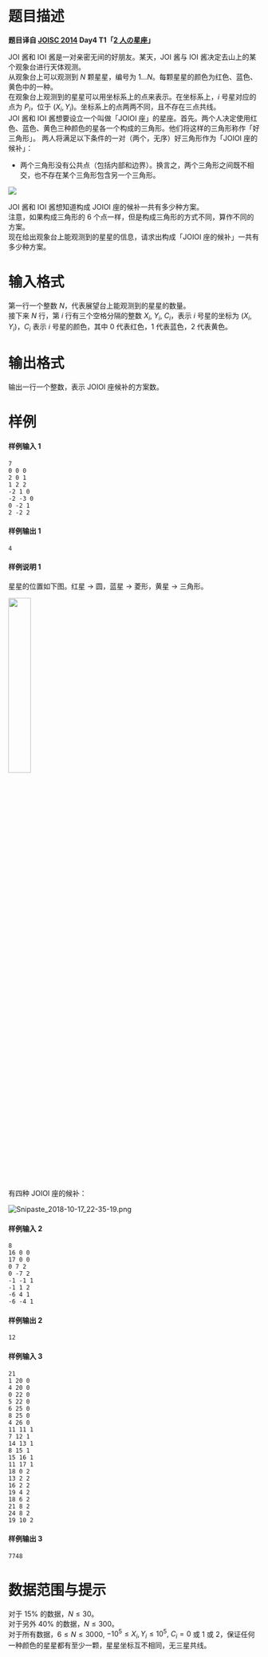 
# 题目描述

**题目译自 [JOISC 2014](https://www.ioi-jp.org/camp/2014/2014-sp-tasks/index.html) Day4 T1「[2 人の星座](https://www.ioi-jp.org/camp/2014/2014-sp-tasks/2014-sp-d4.pdf)」**

JOI 酱和 IOI 酱是一对亲密无间的好朋友。某天，JOI 酱与 IOI 酱决定去山上的某个观象台进行天体观测。  
从观象台上可以观测到 $N$ 颗星星，编号为 $1\dots N$。每颗星星的颜色为红色、蓝色、黄色中的一种。  
在观象台上观测到的星星可以用坐标系上的点来表示。在坐标系上，$i$ 号星对应的点为 $P_i$，位于 $(X_i,Y_i)$。坐标系上的点两两不同，且不存在三点共线。  
JOI 酱和 IOI 酱想要设立一个叫做「JOIOI 座」的星座。首先。两个人决定使用红色、蓝色、黄色三种颜色的星各一个构成的三角形。他们将这样的三角形称作「好三角形」。
两人将满足以下条件的一对（两个，无序）好三角形作为「JOIOI 座的候补」：
* 两个三角形没有公共点（包括内部和边界）。换言之，两个三角形之间既不相交，也不存在某个三角形包含另一个三角形。

![](/source/loj/2882/img/aHR0cDovL3o0YS5uZXQvaW1hZ2VzLzIwMTgvMTAvMTcvU25pcGFzdGVfMjAxOC0xMC0xN18yMC01OS0wMy4ucG5n.png)

JOI 酱和 IOI 酱想知道构成 JOIOI 座的候补一共有多少种方案。  
注意，如果构成三角形的 $6$ 个点一样，但是构成三角形的方式不同，算作不同的方案。  
现在给出观象台上能观测到的星星的信息，请求出构成「JOIOI 座的候补」一共有多少种方案。

# 输入格式

第一行一个整数 $N$，代表展望台上能观测到的星星的数量。  
接下来 $N$ 行，第 $i$ 行有三个空格分隔的整数 $X_i,$ $Y_i,$ $C_i$，表示 $i$ 号星的坐标为 $(X_i,Y_i)$，$C_i$ 表示 $i$ 号星的颜色，其中 $0$ 代表红色，$1$ 代表蓝色，$2$ 代表黄色。

# 输出格式

输出一行一个整数，表示 JOIOI 座候补的方案数。

# 样例

#### 样例输入 1
```plain
7
0 0 0
2 0 1
1 2 2
-2 1 0
-2 -3 0
0 -2 1
2 -2 2
```

#### 样例输出 1
```plain
4
```

#### 样例说明 1
星星的位置如下图。红星 -> 圆，蓝星 -> 菱形，黄星 -> 三角形。

<img src="/source/loj/2882/img/aHR0cDovL3o0YS5uZXQvaW1hZ2VzLzIwMTgvMTAvMTcvU25pcGFzdGVfMjAxOC0xMC0xN18yMS0wMy0yOS5wbmc=.png" width="30%" />

有四种 JOIOI 座的候补：

<img src="/source/loj/2882/img/aHR0cHM6Ly9pLmxvbGkubmV0LzIwMTgvMTAvMTgvNWJjN2M1MzAzYjZjMS5wbmc=.png" alt="Snipaste_2018-10-17_22-35-19.png" title="Snipaste_2018-10-17_22-35-19.png" />

#### 样例输入 2
```plain
8
16 0 0
17 0 0
0 7 2
0 -7 2
-1 -1 1
-1 1 2
-6 4 1
-6 -4 1
```

#### 样例输出 2
```plain
12
```

#### 样例输入 3
```plain
21
1 20 0
4 20 0
0 22 0
5 22 0
6 25 0
8 25 0
4 26 0
11 11 1
7 12 1
14 13 1
8 15 1
15 16 1
11 17 1
18 0 2
13 2 2
16 2 2
19 4 2
18 6 2
21 8 2
24 8 2
19 10 2
```

#### 样例输出 3
```plain
7748
```

# 数据范围与提示

对于 $15\%$ 的数据，$N\le 30$。  
对于另外 $40\%$ 的数据，$N\le 300$。  
对于所有数据，$6\le N\le 3000,$ $-10^5\le X_i, Y_i\le 10^5,$ $C_i=0$ 或 $1$ 或 $2$，保证任何一种颜色的星星都有至少一颗，星星坐标互不相同，无三星共线。

